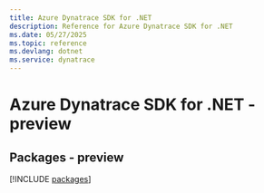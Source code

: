 ```yaml
---
title: Azure Dynatrace SDK for .NET
description: Reference for Azure Dynatrace SDK for .NET
ms.date: 05/27/2025
ms.topic: reference
ms.devlang: dotnet
ms.service: dynatrace
---
```

# Azure Dynatrace SDK for .NET - preview
## Packages - preview
[!INCLUDE [packages](dynatrace-index.md)]
